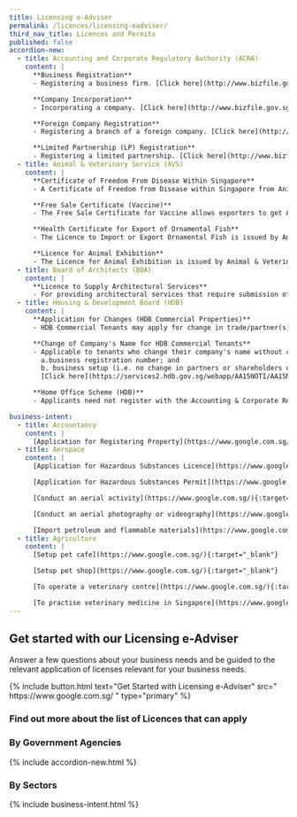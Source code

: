 ```yaml
---
title: Licensing e-Adviser
permalink: /licences/licensing-eadviser/
third_nav_title: Licences and Permits
published: false
accordion-new:
  - title: Accounting and Corporate Regulatory Authority (ACRA)
    content: |
      **Business Registration**
      - Registering a business firm. [Click here](http://www.bizfile.gov.sg/){:target="_blank"}

      **Company Incorporation**
      - Incorporating a company. [Click here](http://www.bizfile.gov.sg/){:target="_blank"}

      **Foreign Company Registration**
      - Registering a branch of a foreign company. [Click here](http://www.bizfile.gov.sg/){:target="_blank"}

      **Limited Partnership (LP) Registration**
      - Registering a limited partnership. [Click here](http://www.bizfile.gov.sg/){:target="_blank"}
  - title: Animal & Veterinary Service (AVS)
    content: |
      **Certificate of Freedom From Disease Within Singapore**
      - A Certificate of Freedom from Disease within Singapore from Animal & Veterinary Service will be required if the country to which you intend to export animal/bird products requires certification that Singapore is free from specific animal disease(s) of concern, to facilitate the export. [Click here](https://licence1.business.gov.sg/licence1/neweadvisor/licenceApplication.action){:target="_blank"}

      **Free Sale Certificate (Vaccine)**
      - The Free Sale Certificate for Vaccine allows exporters to get Animal & Veterinary Service endorsement for their vaccine intended for export. [Click here](https://licence1.business.gov.sg/licence1/neweadvisor/licenceApplication.action){:target="_blank"}

      **Health Certificate for Export of Ornamental Fish**
      - The Licence to Import or Export Ornamental Fish is issued by Animal & Veterinary Service to traders who wishes to import, export or transship ornamental fish. [Click here](https://licence1.business.gov.sg/licence1/neweadvisor/licenceApplication.action){:target="_blank"}

      **Licence for Animal Exhibition**
      - The Licence for Animal Exhibition is issued by Animal & Veterinary Service to use a premise for animal display, exhibition, performance or distribution. [Click here](https://licence1.business.gov.sg/licence1/neweadvisor/licenceApplication.action){:target="_blank"}
  - title: Board of Architects (BOA)
    content: |
      **Licence to Supply Architectural Services**
      - For providing architectural services that require submission of plans and certificates to authorities regulating buildings. [Click here](https://www.boa.gov.sg/register/application-forms/){:target="_blank"}
  - title: Housing & Development Board (HDB)
    content: |
      **Application for Changes (HDB Commercial Properties)**
      - HDB Commercial Tenants may apply for change in trade/partner(s)/business mode, transfer, assignment or renting out their properties. HDB Commercial Owners may apply for renting out their living quarters. [Click here](https://licence1.business.gov.sg/web/frontier/eadvisor?p_p_id=eAdvisor_WAR_foblsportlet&p_p_lifecycle=0&p_p_state=normal&p_p_mode=view&p_p_col_id=column-1&p_p_col_count=1&_eAdvisor_WAR_foblsportlet_action=showAgencyLicences&_eAdvisor_WAR_foblsportlet_agencyCD=HDB&_eAdvisor_WAR_foblsportlet_selectionFrom=GovernmentAgency&_eAdvisor_WAR_foblsportlet_stepTO=GAChooseLicence){:target="_blank"}

      **Change of Company's Name for HDB Commercial Tenants**
      - Applicable to tenants who change their company's name without change of:
        a.business registration number; and
        b. business setup (i.e. no change in partners or shareholders or their respective shareholdings)
        [Click here](https://services2.hdb.gov.sg/webapp/AA15NOTI/AA15NOTIPPostalCheck){:target="_blank"}

      **Home Office Scheme (HDB)**
      - Applicants need not register with the Accounting & Corporate RegulApplicants need not register with the Accounting & Corporate Regulatory Authority (ACRA) first to apply for the Home Office Scheme (HOS). HDB's Home Office Scheme is applicable for HDB residential flats and living quarters of the HDB commercial property. [Click here](https://licence1.business.gov.sg/web/frontier/eadvisor?p_p_id=eAdvisor_WAR_foblsportlet&p_p_lifecycle=0&p_p_state=normal&p_p_mode=view&p_p_col_id=column-1&p_p_col_count=1&_eAdvisor_WAR_foblsportlet_action=showAgencyLicences&_eAdvisor_WAR_foblsportlet_agencyCD=HDB&_eAdvisor_WAR_foblsportlet_selectionFrom=GovernmentAgency&_eAdvisor_WAR_foblsportlet_stepTO=GAChooseLicence){:target="_blank"}

business-intent:
  - title: Accountancy
    content: |
      [Application for Registering Property](https://www.google.com.sg/){:target="_blank"}
  - title: Aerspace
    content: |
      [Application for Hazardous Substances Licence](https://www.google.com.sg/){:target="_blank"}

      [Application for Hazardous Substances Permit](https://www.google.com.sg/){:target="_blank"}

      [Conduct an aerial activity](https://www.google.com.sg/){:target="_blank"}

      [Conduct an aerial photography or videography](https://www.google.com.sg/){:target="_blank"}

      [Import petroleum and flammable materials](https://www.google.com.sg/){:target="_blank"}
  - title: Agriculture
    content: |
      [Setup pet cafe](https://www.google.com.sg/){:target="_blank"}

      [Setup pet shop](https://www.google.com.sg/){:target="_blank"}

      [To operate a veterinary centre](https://www.google.com.sg/){:target="_blank"}

      [To practise veterinary medicine in Singapore](https://www.google.com.sg/){:target="_blank"}
---
```


## Get started with our Licensing e-Adviser

Answer a few questions about your business needs and be guided to the relevant application of licenses relevant for your business needs.

<p>
{% include button.html text="Get Started with Licensing e-Adviser" src="
https://www.google.com.sg/
" type="primary" %}
</p>

### Find out more about the list of Licences that can apply

### By Government Agencies

{% include accordion-new.html %}

### By Sectors

{% include business-intent.html %}

<script src="/jquery/jquery.min.js"></script>
<script src="/jquery/bp-menu-new-tab.js"></script>
